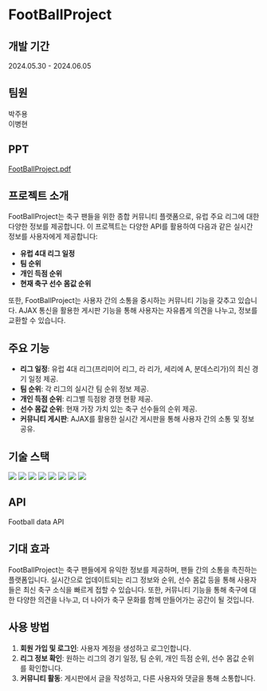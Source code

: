 # FootBallProject

## 개발 기간
2024.05.30 - 2024.06.05

## 팀원
박주용  
이병현


## PPT
[FootBallProject.pdf](https://github.com/user-attachments/files/16140689/FootBallProject.pdf)


## 프로젝트 소개
FootBallProject는 축구 팬들을 위한 종합 커뮤니티 플랫폼으로, 유럽 주요 리그에 대한 다양한 정보를 제공합니다. 이 프로젝트는 다양한 API를 활용하여 다음과 같은 실시간 정보를 사용자에게 제공합니다:

- **유럽 4대 리그 일정**
- **팀 순위**
- **개인 득점 순위**
- **현재 축구 선수 몸값 순위**

또한, FootBallProject는 사용자 간의 소통을 중시하는 커뮤니티 기능을 갖추고 있습니다. AJAX 통신을 활용한 게시판 기능을 통해 사용자는 자유롭게 의견을 나누고, 정보를 교환할 수 있습니다.

## 주요 기능
- **리그 일정**: 유럽 4대 리그(프리미어 리그, 라 리가, 세리에 A, 분데스리가)의 최신 경기 일정 제공.
- **팀 순위**: 각 리그의 실시간 팀 순위 정보 제공.
- **개인 득점 순위**: 리그별 득점왕 경쟁 현황 제공.
- **선수 몸값 순위**: 현재 가장 가치 있는 축구 선수들의 순위 제공.
- **커뮤니티 게시판**: AJAX를 활용한 실시간 게시판을 통해 사용자 간의 소통 및 정보 공유.

## 기술 스택
<img src="https://img.shields.io/badge/html5-E34F26?style=for-the-badge&logo=html5&logoColor=white">  <img src="https://img.shields.io/badge/css-1572B6?style=for-the-badge&logo=css3&logoColor=white"> <img src="https://img.shields.io/badge/javascript-F7DF1E?style=for-the-badge&logo=javascript&logoColor=black">
<img src="https://img.shields.io/badge/jquery-0769AD?style=for-the-badge&logo=jquery&logoColor=white"> <img src="https://img.shields.io/badge/java-007396?style=for-the-badge&logo=java&logoColor=white"> <img src="https://img.shields.io/badge/mysql-4479A1?style=for-the-badge&logo=mysql&logoColor=white">
<img src="https://img.shields.io/badge/springboot-6DB33F?style=for-the-badge&logo=springboot&logoColor=white"> <img src="https://img.shields.io/badge/bootstrap-7952B3?style=for-the-badge&logo=bootstrap&logoColor=white">

## API
Football data API

## 기대 효과
FootBallProject는 축구 팬들에게 유익한 정보를 제공하며, 팬들 간의 소통을 촉진하는 플랫폼입니다. 실시간으로 업데이트되는 리그 정보와 순위, 선수 몸값 등을 통해 사용자들은 최신 축구 소식을 빠르게 접할 수 있습니다. 또한, 커뮤니티 기능을 통해 축구에 대한 다양한 의견을 나누고, 더 나아가 축구 문화를 함께 만들어가는 공간이 될 것입니다.

## 사용 방법
1. **회원 가입 및 로그인**: 사용자 계정을 생성하고 로그인합니다.
2. **리그 정보 확인**: 원하는 리그의 경기 일정, 팀 순위, 개인 득점 순위, 선수 몸값 순위를 확인합니다.
3. **커뮤니티 활동**: 게시판에서 글을 작성하고, 다른 사용자와 댓글을 통해 소통합니다.
